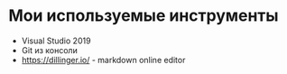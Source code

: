 
# Мои используемые инструменты

  - Visual Studio 2019 
  - Git из консоли
  - https://dillinger.io/ - markdown online editor



